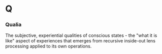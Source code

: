 # Q

### Qualia
The subjective, experiential qualities of conscious states - the "what it is like" aspect of experiences that emerges from recursive inside-out lens processing applied to its own operations.
